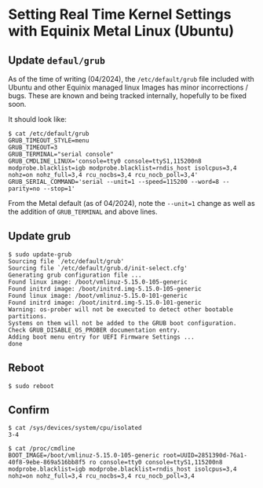 # Setting Real Time Kernel Settings with Equinix Metal Linux (Ubuntu)

## Update `defaul/grub`

As of the time of writing (04/2024), the `/etc/default/grub` file included with Ubuntu and other Equinix managed linux Images has minor incorrections / bugs. These are known and being tracked internally, hopefully to be fixed soon.

It should look like:

```
$ cat /etc/default/grub
GRUB_TIMEOUT_STYLE=menu
GRUB_TIMEOUT=3
GRUB_TERMINAL="serial console"
GRUB_CMDLINE_LINUX='console=tty0 console=ttyS1,115200n8 modprobe.blacklist=igb modprobe.blacklist=rndis_host isolcpus=3,4 nohz=on nohz_full=3,4 rcu_nocbs=3,4 rcu_nocb_poll=3,4'
GRUB_SERIAL_COMMAND='serial --unit=1 --speed=115200 --word=8 --parity=no --stop=1'
```

From the Metal default (as of 04/2024), note the `--unit=1` change as well as the addition of `GRUB_TERMINAL` and above lines.

## Update grub
```
$ sudo update-grub
Sourcing file `/etc/default/grub'
Sourcing file `/etc/default/grub.d/init-select.cfg'
Generating grub configuration file ...
Found linux image: /boot/vmlinuz-5.15.0-105-generic
Found initrd image: /boot/initrd.img-5.15.0-105-generic
Found linux image: /boot/vmlinuz-5.15.0-101-generic
Found initrd image: /boot/initrd.img-5.15.0-101-generic
Warning: os-prober will not be executed to detect other bootable partitions.
Systems on them will not be added to the GRUB boot configuration.
Check GRUB_DISABLE_OS_PROBER documentation entry.
Adding boot menu entry for UEFI Firmware Settings ...
done
```

## Reboot
```
$ sudo reboot
```

## Confirm
```
$ cat /sys/devices/system/cpu/isolated
3-4
```
```
$ cat /proc/cmdline
BOOT_IMAGE=/boot/vmlinuz-5.15.0-105-generic root=UUID=2851390d-76a1-40f8-9ebe-869a516bb8f5 ro console=tty0 console=ttyS1,115200n8 modprobe.blacklist=igb modprobe.blacklist=rndis_host isolcpus=3,4 nohz=on nohz_full=3,4 rcu_nocbs=3,4 rcu_nocb_poll=3,4
```
